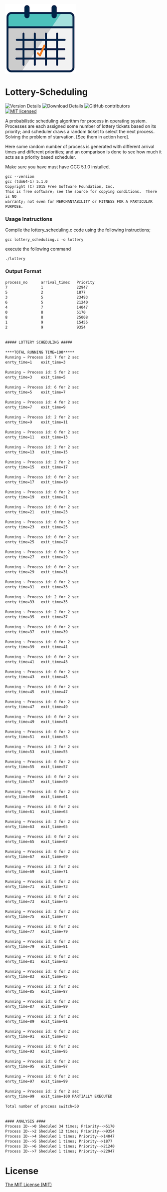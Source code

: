 ![Lottery Scheduling Logo](logo.png)

# Lottery-Scheduling

![Version Details](https://img.shields.io/badge/version-1.0-brightgreen.svg)
![Download Details](https://img.shields.io/github/downloads/mohitesh07/lottery-scheduling/total.svg)
![GitHub contributors](https://img.shields.io/github/contributors/mohitesh07/lottery-scheduling.svg)
[![MIT licensed](https://img.shields.io/badge/license-MIT-blue.svg)](./LICENSE)

A probabilistic scheduling algorithm for process in operating system. Processes are each assigned some number of lottery tickets based on its priority; and scheduler draws a random ticket to select the next process. Solving the problem of starvation. [See them in action here].

Here some random number of process is generated with different arrival times and different priorities; and an comparison is done to see how much it acts as a priority based scheduler.

Make sure you have must have GCC 5.1.0 installed.

```
gcc --version
gcc (tdm64-1) 5.1.0
Copyright (C) 2015 Free Software Foundation, Inc.
This is free software; see the source for copying conditions.  There is NO
warranty; not even for MERCHANTABILITY or FITNESS FOR A PARTICULAR PURPOSE.

```

### Usage Instructions
Compile the lottery_scheduling.c code using the following instructions;
```
gcc lottery_scheduling.c -o lottery 
```

execute the following command
```
./lottery
```

### Output Format

```
process_no      arrival_timec   Priority
7               1               22947
5               2               1877
3               5               23493
6               5               21240
4               7               14047
0               8               5170
8               8               25008
1               9               15455
2               9               9354


##### LOTTERY SCHEDULING #####

****TOTAL RUNNING TIME=100*****
Running ~ Process id: 7 for 2 sec
enrty_time=1    exit_time=3

Running ~ Process id: 5 for 2 sec
enrty_time=3    exit_time=5

Running ~ Process id: 6 for 2 sec
enrty_time=5    exit_time=7

Running ~ Process id: 4 for 2 sec
enrty_time=7    exit_time=9

Running ~ Process id: 2 for 2 sec
enrty_time=9    exit_time=11

Running ~ Process id: 0 for 2 sec
enrty_time=11   exit_time=13

Running ~ Process id: 2 for 2 sec
enrty_time=13   exit_time=15

Running ~ Process id: 2 for 2 sec
enrty_time=15   exit_time=17

Running ~ Process id: 0 for 2 sec
enrty_time=17   exit_time=19

Running ~ Process id: 0 for 2 sec
enrty_time=19   exit_time=21

Running ~ Process id: 0 for 2 sec
enrty_time=21   exit_time=23

Running ~ Process id: 0 for 2 sec
enrty_time=23   exit_time=25

Running ~ Process id: 0 for 2 sec
enrty_time=25   exit_time=27

Running ~ Process id: 0 for 2 sec
enrty_time=27   exit_time=29

Running ~ Process id: 0 for 2 sec
enrty_time=29   exit_time=31

Running ~ Process id: 0 for 2 sec
enrty_time=31   exit_time=33

Running ~ Process id: 2 for 2 sec
enrty_time=33   exit_time=35

Running ~ Process id: 2 for 2 sec
enrty_time=35   exit_time=37

Running ~ Process id: 0 for 2 sec
enrty_time=37   exit_time=39

Running ~ Process id: 0 for 2 sec
enrty_time=39   exit_time=41

Running ~ Process id: 0 for 2 sec
enrty_time=41   exit_time=43

Running ~ Process id: 0 for 2 sec
enrty_time=43   exit_time=45

Running ~ Process id: 0 for 2 sec
enrty_time=45   exit_time=47

Running ~ Process id: 0 for 2 sec
enrty_time=47   exit_time=49

Running ~ Process id: 0 for 2 sec
enrty_time=49   exit_time=51

Running ~ Process id: 0 for 2 sec
enrty_time=51   exit_time=53

Running ~ Process id: 2 for 2 sec
enrty_time=53   exit_time=55

Running ~ Process id: 0 for 2 sec
enrty_time=55   exit_time=57

Running ~ Process id: 0 for 2 sec
enrty_time=57   exit_time=59

Running ~ Process id: 0 for 2 sec
enrty_time=59   exit_time=61

Running ~ Process id: 0 for 2 sec
enrty_time=61   exit_time=63

Running ~ Process id: 2 for 2 sec
enrty_time=63   exit_time=65

Running ~ Process id: 0 for 2 sec
enrty_time=65   exit_time=67

Running ~ Process id: 0 for 2 sec
enrty_time=67   exit_time=69

Running ~ Process id: 2 for 2 sec
enrty_time=69   exit_time=71

Running ~ Process id: 0 for 2 sec
enrty_time=71   exit_time=73

Running ~ Process id: 0 for 2 sec
enrty_time=73   exit_time=75

Running ~ Process id: 2 for 2 sec
enrty_time=75   exit_time=77

Running ~ Process id: 0 for 2 sec
enrty_time=77   exit_time=79

Running ~ Process id: 0 for 2 sec
enrty_time=79   exit_time=81

Running ~ Process id: 0 for 2 sec
enrty_time=81   exit_time=83

Running ~ Process id: 0 for 2 sec
enrty_time=83   exit_time=85

Running ~ Process id: 2 for 2 sec
enrty_time=85   exit_time=87

Running ~ Process id: 0 for 2 sec
enrty_time=87   exit_time=89

Running ~ Process id: 2 for 2 sec
enrty_time=89   exit_time=91

Running ~ Process id: 0 for 2 sec
enrty_time=91   exit_time=93

Running ~ Process id: 0 for 2 sec
enrty_time=93   exit_time=95

Running ~ Process id: 0 for 2 sec
enrty_time=95   exit_time=97

Running ~ Process id: 0 for 2 sec
enrty_time=97   exit_time=99

Running ~ Process id: 2 for 2 sec
enrty_time=99   exit_time=100 PARTIALLY EXECUTED

Total number of process switch=50


#### ANALYSIS ####
Process ID-->0 Sheduled 34 times; Priority-->5170
Process ID-->2 Sheduled 12 times; Priority-->9354
Process ID-->4 Sheduled 1 times; Priority-->14047
Process ID-->5 Sheduled 1 times; Priority-->1877
Process ID-->6 Sheduled 1 times; Priority-->21240
Process ID-->7 Sheduled 1 times; Priority-->22947
```

# License

[The MIT License (MIT)](LICENSE)
